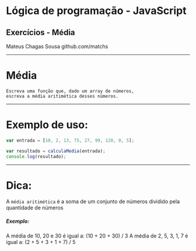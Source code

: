 Lógica de programação - JavaScript
===

## Exercícios - Média


Mateus Chagas Sousa
github.com/matchs

---
# Média

```
Escreva uma função que, dado um array de números,
escreva a média aritimética desses números.
```
---
# Exemplo de uso: 

```javascript
var entrada = [10, 2, 13, 75, 27, 99, 128, 0, 5];

var resultado = calculaMedia(entrada);
console.log(resultado);
```

---
# Dica:
A `média aritimética` é a soma de um conjunto de números dividido pela quantidade de números

##### Exemplo:
A média de 10, 20 e 30 é igual a: (10 + 20 + 30) / 3
A média de 2, 5, 3, 1, 7 é igual a: (2 + 5 + 3 + 1 + 7) / 5
